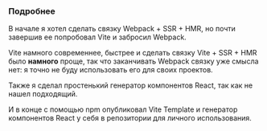 ### Подробнее

В начале я хотел сделать связку Webpack + SSR + HMR, но почти завершив ее попробовал Vite и забросил Webpack.

Vite намного современнее, быстрее и сделать связку Vite + SSR + HMR было **намного** проще, так что заканчивать Webpack связку уже смысла нет: я точно не буду использовать его для своих проектов.

Также я сделал простенький генератор компонентов React, так как не нашел подходящий.

И в конце с помощью npm опубликовал Vite Template и генератор компонентов React у себя в репозитории для личного использования.
